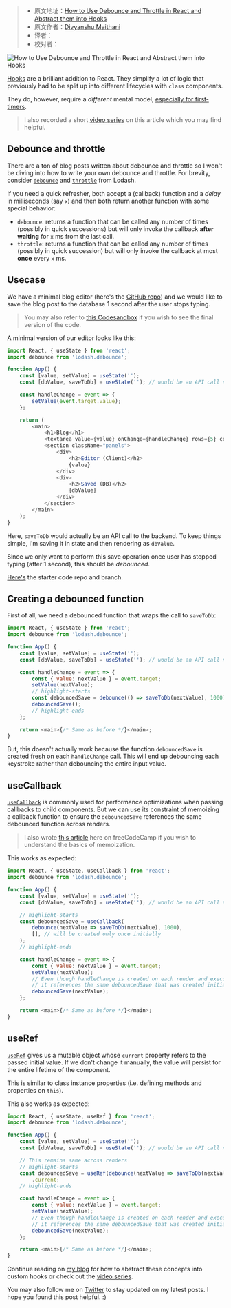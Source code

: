> -  原文地址：[How to Use Debounce and Throttle in React and Abstract them into Hooks](https://www.freecodecamp.org/news/debounce-and-throttle-in-react-with-hooks/)
> -  原文作者：[Divyanshu Maithani](https://www.freecodecamp.org/news/author/divyanshu/)
> -  译者：
> -  校对者：

![How to Use Debounce and Throttle in React and Abstract them into Hooks](https://www.freecodecamp.org/news/content/images/size/w2000/2020/07/og-image.png)

[Hooks](https://reactjs.org/docs/hooks-intro.html) are a brilliant addition to React. They simplify a lot of logic that previously had to be split up into different lifecycles with `class` components.

They do, however, require a _different_ mental model, [especially for first-timers](https://overreacted.io/making-setinterval-declarative-with-react-hooks/).

> I also recorded a short [video series](https://www.youtube.com/playlist?list=PLMV09mSPNaQlN92-1Dkz5NDlNgGQJEo75) on this article which you may find helpful.

## Debounce and throttle

There are a ton of blog posts written about debounce and throttle so I won't be diving into how to write your own debounce and throttle. For brevity, consider [`debounce`](https://lodash.com/docs/4.17.15#debounce) and [`throttle`](https://lodash.com/docs/4.17.15#throttle) from Lodash.

If you need a quick refresher, both accept a (callback) function and a _delay_ in milliseconds (say `x`) and then both return another function with some special behavior:

-   `debounce`: returns a function that can be called any number of times (possibly in quick successions) but will only invoke the callback **after waiting** for `x` ms from the last call.
-   `throttle`: returns a function that can be called any number of times (possibly in quick succession) but will only invoke the callback at most **once** every `x` ms.

## Usecase

We have a minimal blog editor (here's the [GitHub repo](https://github.com/wtjs/react-debounce-throttle-hooks/)) and we would like to save the blog post to the database 1 second after the user stops typing.

> You may also refer to [this Codesandbox](https://codesandbox.io/s/github/wtjs/react-debounce-throttle-hooks) if you wish to see the final version of the code.

A minimal version of our editor looks like this:

```js
import React, { useState } from 'react';
import debounce from 'lodash.debounce';

function App() {
	const [value, setValue] = useState('');
	const [dbValue, saveToDb] = useState(''); // would be an API call normally

	const handleChange = event => {
		setValue(event.target.value);
	};

	return (
		<main>
			<h1>Blog</h1>
			<textarea value={value} onChange={handleChange} rows={5} cols={50} />
			<section className="panels">
				<div>
					<h2>Editor (Client)</h2>
					{value}
				</div>
				<div>
					<h2>Saved (DB)</h2>
					{dbValue}
				</div>
			</section>
		</main>
	);
}
```

Here, `saveToDb` would actually be an API call to the backend. To keep things simple, I'm saving it in state and then rendering as `dbValue`.

Since we only want to perform this save operation once user has stopped typing (after 1 second), this should be _debounced_.

[Here's](https://github.com/wtjs/react-debounce-throttle-hooks/tree/starter) the starter code repo and branch.

## Creating a debounced function

First of all, we need a debounced function that wraps the call to `saveToDb`:

```js
import React, { useState } from 'react';
import debounce from 'lodash.debounce';

function App() {
	const [value, setValue] = useState('');
	const [dbValue, saveToDb] = useState(''); // would be an API call normally

	const handleChange = event => {
		const { value: nextValue } = event.target;
		setValue(nextValue);
		// highlight-starts
		const debouncedSave = debounce(() => saveToDb(nextValue), 1000);
		debouncedSave();
		// highlight-ends
	};

	return <main>{/* Same as before */}</main>;
}
```

But, this doesn't actually work because the function `debouncedSave` is created fresh on each `handleChange` call. This will end up debouncing each keystroke rather than debouncing the entire input value.

## useCallback

[`useCallback`](https://reactjs.org/docs/hooks-reference.html#usecallback) is commonly used for performance optimizations when passing callbacks to child components. But we can use its constraint of memoizing a callback function to ensure the `debouncedSave` references the same debounced function across renders.

> I also wrote [this article](https://www.freecodecamp.org/news/understanding-memoize-in-javascript-51d07d19430e/) here on freeCodeCamp if you wish to understand the basics of memoization.

This works as expected:

```js
import React, { useState, useCallback } from 'react';
import debounce from 'lodash.debounce';

function App() {
	const [value, setValue] = useState('');
	const [dbValue, saveToDb] = useState(''); // would be an API call normally

	// highlight-starts
	const debouncedSave = useCallback(
		debounce(nextValue => saveToDb(nextValue), 1000),
		[], // will be created only once initially
	);
	// highlight-ends

	const handleChange = event => {
		const { value: nextValue } = event.target;
		setValue(nextValue);
		// Even though handleChange is created on each render and executed
		// it references the same debouncedSave that was created initially
		debouncedSave(nextValue);
	};

	return <main>{/* Same as before */}</main>;
}
```

## useRef

[`useRef`](https://reactjs.org/docs/hooks-reference.html#useref) gives us a mutable object whose `current` property refers to the passed initial value. If we don't change it manually, the value will persist for the entire lifetime of the component.

This is similar to class instance properties (i.e. defining methods and properties on `this`).

This also works as expected:

```js
import React, { useState, useRef } from 'react';
import debounce from 'lodash.debounce';

function App() {
	const [value, setValue] = useState('');
	const [dbValue, saveToDb] = useState(''); // would be an API call normally

	// This remains same across renders
	// highlight-starts
	const debouncedSave = useRef(debounce(nextValue => saveToDb(nextValue), 1000))
		.current;
	// highlight-ends

	const handleChange = event => {
		const { value: nextValue } = event.target;
		setValue(nextValue);
		// Even though handleChange is created on each render and executed
		// it references the same debouncedSave that was created initially
		debouncedSave(nextValue);
	};

	return <main>{/* Same as before */}</main>;
}
```

Continue reading on [my blog](https://divyanshu013.dev/blog/react-debounce-throttle-hooks/) for how to abstract these concepts into custom hooks or check out the [video series](https://www.youtube.com/playlist?list=PLMV09mSPNaQlN92-1Dkz5NDlNgGQJEo75).

You may also follow me on [Twitter](https://twitter.com/divyanshu013) to stay updated on my latest posts. I hope you found this post helpful. :)